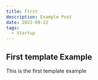 ```yaml
---
title: First
description: Example Post
date: 2022-09-22
tags:
  - Startup
---
```


## First template Example
This is the first template example
